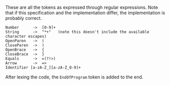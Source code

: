 These are all the tokens as expressed through regular expressions. Note that if this specification and the implementation differ, the implementation is probably correct.

```
Number      ->  [0-9]+
String      ->  "*+"   (note this doesn't include the available character escapes)
OpenParen   ->  (
CloseParen  ->  )
OpenBrace   ->  {
CloseBrace  ->  }
Equals      ->  =(?!>)
Arrow       ->  =>
Identifier [a-zA-Z_][a-zA-Z_0-9]+
```

After lexing the code, the `EndOfProgram` token is added to the end.